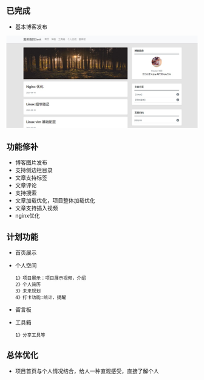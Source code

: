 ## 已完成

+ 基本博客发布

![image-20200611214838952](./images/screen1.jpg)

## 功能修补

+ 博客图片发布
+ 支持侧边栏目录
+ 文章支持标签
+ 文章评论
+ 支持搜索
+ 文章加载优化，项目整体加载优化
+ 文章支持插入视频
+ nginx优化

## 计划功能

+ 首页展示

+ 个人空间

  ```
  1》项目展示：项目展示视频，介绍
  2》个人简历
  3》未来规划
  4》打卡功能:统计，提醒
  ```

+ 留言板

+ 工具箱

  ```
  1》分享工具等
  ```

## 总体优化

+ 项目首页与个人情况结合，给人一种直观感受，直接了解个人

